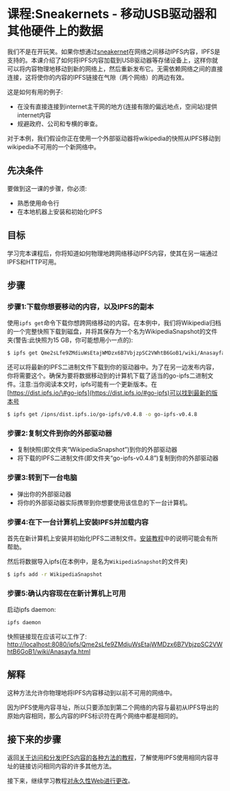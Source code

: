 # 课程:Sneakernets - 移动USB驱动器和其他硬件上的数据

我们不是在开玩笑。如果你想通过[sneakernet](https://en.wikipedia.org/wiki/Sneakernet)在网络之间移动IPFS内容，IPFS是支持的。本课介绍了如何将IPFS内容加载到USB驱动器等存储设备上，这样你就可以将内容物理地移动到新的网络上，然后重新发布它。无需依赖网络之间的直接连接，这将使你的内容的IPFS链接在气隙（两个网络）的两边有效。

这是如何有用的例子:

* 在没有直接连接到internet主干网的地方(连接有限的偏远地点，空间站)提供internet内容
* 规避政府、公司和专横的审查。

对于本例，我们假设你正在使用一个外部驱动器将wikipedia的快照从IPFS移动到wikipedia不可用的一个新网络中。

## 先决条件

要做到这一课的步骤，你必须:

* 熟悉使用命令行
* 在本地机器上安装和初始化IPFS

## 目标

学习完本课程后，你将知道如何物理地跨网络移动IPFS内容，使其在另一端通过IPFS和HTTP可用。

## 步骤

### 步骤1:下载你想要移动的内容，以及IPFS的副本

使用`ipfs get`命令下载你想跨网络移动的内容。在本例中，我们将Wikipedia归档的一个完整快照下载到磁盘，并将其保存为一个名为WikipediaSnapshot的文件夹(警告:此快照为15 GB，你可能想用小一点的):

```bash
$ ipfs get Qme2sLfe9ZMdiuWsEtajWMDzx6B7VbjzpSC2VWhtB6GoB1/wiki/Anasayfa.html -o WikipediaSnapshot
```

还可以将最新的IPFS二进制文件下载到你的驱动器中。为了在另一边发布内容，你将需要这个。确保为要将数据移动到的计算机下载了适当的go-ipfs二进制文件。注意:当你阅读本文时，ipfs可能有一个更新版本。在[https://dist.ipfs.io/\#go-ipfs](https://dist.ipfs.io/#go-ipfs)可以找到最新的版本号

```bash
$ ipfs get /ipns/dist.ipfs.io/go-ipfs/v0.4.8 -o go-ipfs-v0.4.8
```

### 步骤2:复制文件到你的外部驱动器

* 复制快照(即文件夹“WikipediaSnapshot”)到你的外部驱动器
* 将下载的IPFS二进制文件(即文件夹“go-ipfs-v0.4.8”)复制到你的外部驱动器

### 步骤3:转到下一台电脑

* 弹出你的外部驱动器
* 将你的外部驱动器实际携带到你想要使用该信息的下一台计算机。

### 步骤4:在下一台计算机上安装IPFS并加载内容

首先在新计算机上安装并初始化IPFS二进制文件。[安装教程](../install-ipfs/)中的说明可能会有所帮助。

然后将数据导入ipfs(在本例中，是名为`WikipediaSnapshot`的文件夹)

```bash
$ ipfs add -r WikipediaSnapshot
```

### 步骤5:确认内容现在在新计算机上可用

启动ipfs daemon:

```bash
ipfs daemon
```

快照链接现在应该可以工作了: [http://localhost:8080/ipfs/Qme2sLfe9ZMdiuWsEtajWMDzx6B7VbjzpSC2VWhtB6GoB1/wiki/Anasayfa.html](http://localhost:8080/ipfs/Qme2sLfe9ZMdiuWsEtajWMDzx6B7VbjzpSC2VWhtB6GoB1/wiki/Anasayfa.html)

## 解释

这种方法允许你物理地将IPFS内容移动到以前不可用的网络中。

因为IPFS使用内容寻址，所以只要添加到第二个网络的内容与最初从IPFS导出的原始内容相同，那么内容的IPFS标识符在两个网络中都是相同的。

## 接下来的步骤

返回[关于访问和分发IPFS内容的各种方法的教程](./)，了解使用IPFS使用相同内容寻址的链接访问相同内容的许多其他方法。

接下来，继续学习教程[对永久性Web进行更改](../publishing-changes/)。

